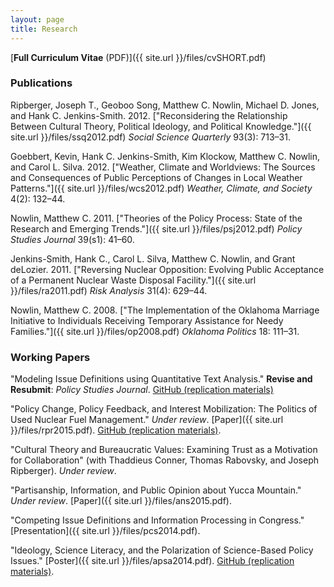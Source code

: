 ```yaml
---
layout: page
title: Research
---
```


[__Full Curriculum Vitae__ (PDF)]({{ site.url }}/files/cvSHORT.pdf)

### Publications

Ripberger, Joseph T., Geoboo Song, Matthew C. Nowlin, Michael D. Jones, and Hank C. Jenkins-Smith. 2012. ["Reconsidering the Relationship Between Cultural Theory, Political Ideology, and Political Knowledge."]({{ site.url }}/files/ssq2012.pdf) _Social Science Quarterly_ 93(3): 713–31.

Goebbert, Kevin, Hank C. Jenkins-Smith, Kim Klockow, Matthew C. Nowlin, and Carol L. Silva. 2012. ["Weather, Climate and Worldviews: The Sources and Consequences of Public Perceptions of Changes in Local Weather Patterns."]({{ site.url }}/files/wcs2012.pdf) _Weather, Climate, and Society_ 4(2): 132–44.

Nowlin, Matthew C. 2011. ["Theories of the Policy Process: State of the Research and Emerging Trends."]({{ site.url }}/files/psj2012.pdf) _Policy Studies Journal_ 39(s1): 41–60.

Jenkins-Smith, Hank C., Carol L. Silva, Matthew C. Nowlin, and Grant deLozier. 2011. ["Reversing Nuclear Opposition: Evolving Public Acceptance of a Permanent Nuclear Waste Disposal Facility."]({{ site.url }}/files/ra2011.pdf) _Risk Analysis_ 31(4): 629–44.

Nowlin, Matthew C. 2008. ["The Implementation of the Oklahoma Marriage Initiative to Individuals Receiving Temporary Assistance for Needy Families."]({{ site.url }}/files/op2008.pdf) _Oklahoma Politics_ 18: 111–31.

### Working Papers

"Modeling Issue Definitions using Quantitative Text Analysis." __Revise and Resubmit__: _Policy Studies Journal_. [GitHub (replication materials)](https://github.com/mnowlin/IssueDefinitions) 

"Policy Change, Policy Feedback, and Interest Mobilization: The Politics of Used Nuclear Fuel Management." _Under review_. [Paper]({{ site.url }}/files/rpr2015.pdf). [GitHub (replication materials)](https://github.com/mnowlin/PolicyChange).

"Cultural Theory and Bureaucratic Values: Examining Trust as a Motivation for Collaboration" (with Thaddieus Conner, Thomas Rabovsky, and Joseph Ripberger).
 _Under review_. 

"Partisanship, Information, and Public Opinion about Yucca Mountain." _Under review_. [Paper]({{ site.url }}/files/ans2015.pdf).

"Competing Issue Definitions and Information Processing in
Congress." [Presentation]({{ site.url }}/files/pcs2014.pdf).

"Ideology, Science Literacy, and the Polarization of
Science-Based Policy Issues." [Poster]({{ site.url }}/files/apsa2014.pdf). [GitHub (replication materials)](https://github.com/mnowlin/ScienceLiteracy).
